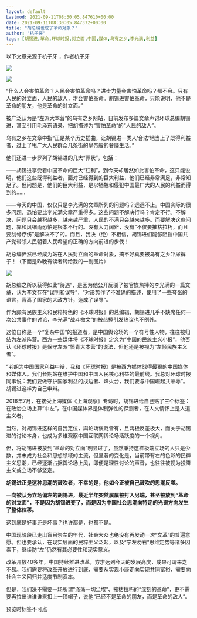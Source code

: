 ```yaml
---
layout: default
Lastmod: 2021-09-11T08:30:05.847610+00:00
date: 2021-09-11T08:30:05.847372+00:00
title: "胡总编也成了革命对象？"
author: "杭子牙"
tags: [胡锡进,革命,环球时报,对立面,中国,媒体,乌有之乡,李光满,利益]
---
```


以下文章来源于杭子牙 ，作者杭子牙

 [![](https://images.weserv.nl/?url=http%3A//wx.qlogo.cn/mmhead/Q3auHgzwzM6PrS7NbjicBTq7Q7uDCMFHIcOLGDu2yVSb45CpL2XaJqg/0)](#) 

![](https://images.weserv.nl/?url=https%3A//mmbiz.qpic.cn/mmbiz_jpg/tsicBVjA2loPJZjcXqEFpLjM1gGwGkRfu8PBklcdT3VlaNPYOicMJhibo6spIBqIibZqL4RTYthKk1LyGL1EPS8cxg/640%3Fwx_fmt%3Djpeg)

“什么人会害怕革命？人民会害怕革命吗？进步力量会害怕革命吗？都不会。只有人民的对立面，人民的敌人，才会害怕革命。胡锡进害怕革命，只能说明，他不是革命的朋友，他是革命的对立面。”

被广泛认为是“左派大本营”的乌有之乡网站，日前发布多篇文章声讨环球总编胡锡进，甚至引用毛泽东语录，把胡描述为“害怕革命”的“人民的敌人”。

乌有之乡在文章中指“正是某个历史插曲，让胡锡进一类人‘合法’地当上了既得利益者，过上了甩广大人民群众几条街的皇帝般的奢靡生活。”

他们还进一步罗列了胡锡进的几大“罪状”，包括：

——胡锡进享受着中国革命的巨大“红利”，到今天却居然如此害怕革命，这只能说明，他们这些既得利益者，面对已经得到的巨大利益，他们已经非常满足，非常知足了。但问题是，他们的巨大利益，是以牺牲和侵犯中国最广大的人民的利益而得到的……

——今天的中国，仅仅只是李光满的文章所列的问题吗？远远不止。中国实际的很多问题，恐怕要比李光满文章严重得多。这些问题不解决行吗？肯定不行。不解决，问题只会越积越多，越来越严重，人民的不满只会越来越多。而要解决这些问题，靠和风细雨恐怕是根本不行的。没有大刀阔斧，没有“不仅要摧枯拉朽，而且要刮骨疗伤”是解决不了的。而且，我决（绝）不相信，胡锡进们能够阻挡中国共产党带领人民朝着人民希望的正确的方向前进的步伐！

胡总编俨然已经成为站在人民对立面的革命对象，搞不好真要被乌有之乡吓尿裤子！（下面是昨晚有读者转给我的一副图片）

![](https://images.weserv.nl/?url=https%3A//mmbiz.qpic.cn/mmbiz_png/rr5tSTT2qpfVrniaaiboXe83dMR0BkzwsmH7B7LXBqyOUuxlicFQKBEu40oVSGSK7CiaoEfoQsOvicRcsaVCTStDjjQ/640%3Fwx_fmt%3Dpng)

胡总编之所以获得如此“待遇”，是因为他公开反驳了被官媒热捧的李光满的一篇文章，认为李文存在“误判和误导”，“对形势作了不准确的描述，使用了一些夸张的语言，背离了国家的大政方针，造成了误导”。

作为颇有民族主义和民粹特色的《环球时报》的总编辑，胡锡进几乎不缺席任何一次公共事件的讨论，李光满“战斗檄文”的被热捧引发热议也不例外。

这位自称是一个“复杂中国”的报道者，是中国舆论场的一个符号性人物，往往被归结为左派阵营。西方一些媒体将《环球时报》定义为“中国的民族主义小报”，他否认《环球时报》是保守左派“愤青大本营”的说法，但他还是被视为“左倾民族主义者”。

“老胡为中国国家利益申辩，我和《环球时报》是被西方媒体怼得最狠的中国媒体和媒体人。我们长期站在维护中国和中国人民核心利益的最前线。我总对环球时报同事说：我们要做守护国家利益的戍边者、烽火台，我们要与中国崛起共荣辱”。胡锡进这样为自己申辩。

2016年7月，在接受上海媒体《上海观察》专访时，胡锡进给自己贴了三个标签：在政治立场上算“中左”，在中国媒体界是体制弹性的探测者，在人文情怀上是人道主义者。

当然，对胡锡进这样的自我定位，舆论场褒贬皆有，且两极反差极大，而关于胡锡进的讨论本身，也成为多维观察中国互联网舆论场活跃度的一个视角。

但，将胡锡进被放到“革命的对立面”明显过了，虽然秉持这样极端立场的人只是少数，并未成为社会和思想领域的主流，但显著的变化是，当前带有左的色彩的民粹主义思潮，已经逐渐占据舆论场上风，即便是理性讨论的声音，也往往被视为投降主义或立场不够坚定。

**胡锡进正是这种思潮的鼓吹者，不幸的是，他如今正被自己鼓吹的思潮反噬。**

**一向被认为立场偏左的胡锡进，最近半年突然屡屡被打入另端，甚至被放到“革命的对立面”，不是因为胡锡进变了，而是因为中国社会思潮向特定的光谱方向发生了整体位移。**

  

这到底是好事还是坏事？也许都是，也都不是。

  

中国现阶段已走出盲目崇左的年代，社会大众也绝没有再发动一次“文革”的普遍意愿。但也要承认，在现实层面的民粹主义泛起，以及“宁左勿右”思维定势等诸多因素下，继续防“左”仍然有其必要性和现实意义。

改革开放40多年，中国持续推进改革，方才达到今天的发展高度，成果可谓来之不易。我们需要将改革开放进行到底，需要从实现小康走向实现共同富裕，需要向社会主义回归并适度节制资本。

  
但是，我们决不需要一场所谓“涤荡一切尘埃”、摧枯拉朽的“深刻的革命”，更不需要再拉出谁谁谁来扣上一顶帽子，说他“已经不是革命的朋友，而是革命的敌人”。

预览时标签不可点

